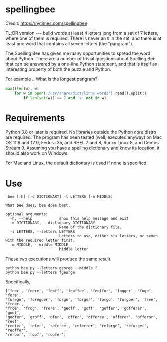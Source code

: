 # spellingbee

Credit: https://nytimes.com/spellingbee

TL;DR version --- build words at least 4 letters long from a set of 7 letters,
where one of them is required. There is never an `S` in the set, and there is
at least one word that contains all seven letters (the "pangram").

The Spelling Bee has given me many opportunities to spread the word about Python.
There are a number of trivial questions about Spelling Bee that can be answered
by a one-line Python statement, and that is itself an interesting property of 
both the puzzle and Python.

For example .. What is the longest pangram?

```python
max((len(w), w) 
    for w in open('/usr/share/dict/linux.words').read().split()
        if len(set(w)) == 7 and 's' not in w)
```

# Requirements

Python 3.8 or later is required. No libraries outside the Python core
distro are required. The program has been tested (well, executed anyway)
on Mac OS 11.6 and 12.0, Fedora 35, and RHEL 7 and 8, Rocky Linux 8, and Centos Stream 9. Assuming you have
a spelling dictionary and know its location, it should also work on 
Windows.

For Mac and Linux, the default dictionary is used if none is specified.

# Use

```
 bee [-h] [-d DICTIONARY] -l LETTERS [-m MIDDLE]

What bee does, bee does best.

optional arguments:
  -h, --help            show this help message and exit
  -d DICTIONARY, --dictionary DICTIONARY
                        Name of the dictionary file.
  -l LETTERS, --letters LETTERS
                        Letters to use, either six letters, or seven with the required letter first.
  -m MIDDLE, --middle MIDDLE
                        Middle letter
```

These two executions will produce the same result.



```
python bee.py --letters george --middle f 
python bee.py --letters fgeorge
``` 

Specifically, 

```
['feer', 'feere', 'feoff', 'feoffee', 'feoffor', 'fogger', 'fogo', 'fore', 
'forego', 'foregoer', 'forge', 'forger', 'forgo', 'forgoer', 'free', 'freer', 
'froe', 'frog', 'frore', 'geoff', 'goff', 'goffer', 'gofferer', 'goof', 
'goofer', 'groff', 'ofer', 'offer', 'offeree', 'offerer', 'offeror', 'reef', 
'reefer', 'refer', 'referee', 'referrer', 'reforge', 'reforger', 'reoffer', 
'reroof', 'roof', 'roofer']
```
